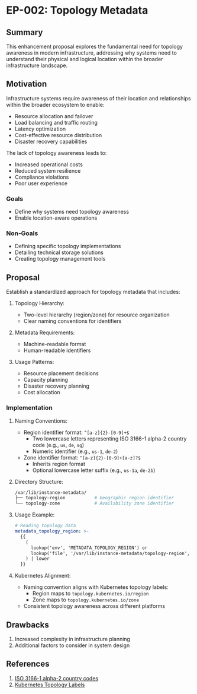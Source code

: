 # EP-002: Topology Metadata

## Summary
This enhancement proposal explores the fundamental need for topology awareness in modern infrastructure, addressing why systems need to understand their physical and logical location within the broader infrastructure landscape.

## Motivation
Infrastructure systems require awareness of their location and relationships within the broader ecosystem to enable:
- Resource allocation and failover
- Load balancing and traffic routing
- Latency optimization
- Cost-effective resource distribution
- Disaster recovery capabilities

The lack of topology awareness leads to:
- Increased operational costs
- Reduced system resilience
- Compliance violations
- Poor user experience

### Goals
- Define why systems need topology awareness
- Enable location-aware operations

### Non-Goals
- Defining specific topology implementations
- Detailing technical storage solutions
- Creating topology management tools

## Proposal
Establish a standardized approach for topology metadata that includes:

1. Topology Hierarchy:
   - Two-level hierarchy (region/zone) for resource organization
   - Clear naming conventions for identifiers

2. Metadata Requirements:
   - Machine-readable format
   - Human-readable identifiers

3. Usage Patterns:
   - Resource placement decisions
   - Capacity planning
   - Disaster recovery planning
   - Cost allocation

### Implementation

1. Naming Conventions:
   - Region identifier format: `^[a-z]{2}-[0-9]+$`
     * Two lowercase letters representing ISO 3166-1 alpha-2 country code (e.g., `us`, `de`, `sg`)
     * Numeric identifier (e.g., `us-1`, `de-2`)
   - Zone identifier format: `^[a-z]{2}-[0-9]+[a-z]?$`
     * Inherits region format
     * Optional lowercase letter suffix (e.g., `us-1a`, `de-2b`)

2. Directory Structure:
   ```sh
   /var/lib/instance-metadata/
   ├── topology-region           # Geographic region identifier
   └── topology-zone             # Availability zone identifier
   ```

3. Usage Example:
   ```yaml
   # Reading topology data
   metadata_topology_region: >-
     {{
       (
         lookup('env', 'METADATA_TOPOLOGY_REGION') or
         lookup('file', '/var/lib/instance-metadata/topology-region', errors='ignore')
       ) | lower
     }}
    ```

4. Kubernetes Alignment:
   - Naming convention aligns with Kubernetes topology labels:
     * Region maps to `topology.kubernetes.io/region`
     * Zone maps to `topology.kubernetes.io/zone`
   - Consistent topology awareness across different platforms

## Drawbacks
1. Increased complexity in infrastructure planning
2. Additional factors to consider in system design

## References

1. [ISO 3166-1 alpha-2 country codes](https://en.wikipedia.org/wiki/ISO_3166-1_alpha-2)
2. [Kubernetes Topology Labels](https://kubernetes.io/docs/reference/labels-annotations-taints/#topologykubernetesioregion)
